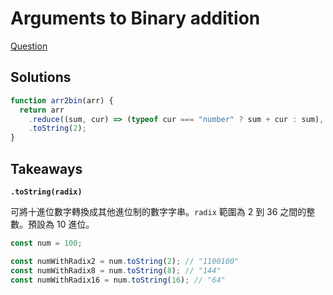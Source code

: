 # Arguments to Binary addition

[Question](https://www.codewars.com/kata/57642a90dee2da8dd3000161)

## Solutions

```javascript
function arr2bin(arr) {
  return arr
    .reduce((sum, cur) => (typeof cur === "number" ? sum + cur : sum), 0)
    .toString(2);
}
```

## Takeaways

**`.toString(radix)`**

可將十進位數字轉換成其他進位制的數字字串。`radix` 範圍為 2 到 36 之間的整數。預設為 10 進位。

```javascript
const num = 100;

const numWithRadix2 = num.toString(2); // "1100100"
const numWithRadix8 = num.toString(8); // "144"
const numWithRadix16 = num.toString(16); // "64"
```
